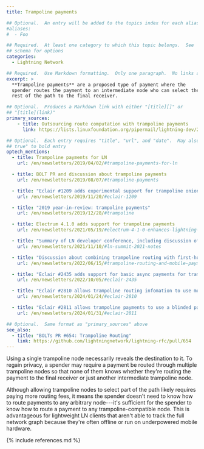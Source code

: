 ```yaml
---
title: Trampoline payments

## Optional.  An entry will be added to the topics index for each alias
#aliases:
#  - Foo

## Required.  At least one category to which this topic belongs.  See
## schema for options
categories:
  - Lightning Network

## Required.  Use Markdown formatting.  Only one paragraph.  No links allowed.
excerpt: >
  **Trampoline payments** are a proposed type of payment where the
  spender routes the payment to an intermediate node who can select the
  rest of the path to the final receiver.

## Optional.  Produces a Markdown link with either "[title][]" or
## "[title](link)"
primary_sources:
    - title: Outsourcing route computation with trampoline payments
      link: https://lists.linuxfoundation.org/pipermail/lightning-dev/2019-March/001939.html

## Optional.  Each entry requires "title", "url", and "date".  May also use "feature:
## true" to bold entry
optech_mentions:
  - title: Trampoline payments for LN
    url: /en/newsletters/2019/04/02/#trampoline-payments-for-ln

  - title: BOLT PR and discussion about trampoline payments
    url: /en/newsletters/2019/08/07/#trampoline-payments

  - title: "Eclair #1209 adds experimental support for trampoline onion format"
    url: /en/newsletters/2019/11/20/#eclair-1209

  - title: "2019 year-in-review: trampoline payments"
    url: /en/newsletters/2019/12/28/#trampoline

  - title: Electrum 4.1.0 adds support for trampoline payments
    url: /en/newsletters/2021/05/19/#electrum-4-1-0-enhances-lightning-features

  - title: "Summary of LN developer conference, including discussion of trampoline payments"
    url: /en/newsletters/2021/11/10/#ln-summit-2021-notes

  - title: "Discussion about combining trampoline routing with first-hop payment holds"
    url: /en/newsletters/2022/06/15/#trampoline-routing-and-mobile-payments

  - title: "Eclair #2435 adds support for basic async payments for trampoline relay"
    url: /en/newsletters/2022/10/05/#eclair-2435

  - title: "Eclair #2810 allows trampoline routing infomation to use more than 400 bytes"
    url: /en/newsletters/2024/01/24/#eclair-2810

  - title: "Eclair #2811 allows trampoline payments to use a blinded path for the ultimate receiver"
    url: /en/newsletters/2024/01/31/#eclair-2811

## Optional.  Same format as "primary_sources" above
see_also:
  - title: "BOLTs PR #654: Trampoline Routing"
    link: https://github.com/lightningnetwork/lightning-rfc/pull/654
---
```

Using a single trampoline node necessarily reveals the destination to
it.  To regain privacy, a spender may require a payment be routed
through multiple trampoline nodes so that none of them knows whether
they're routing the payment to the final receiver or just another
intermediate trampoline node.

Although allowing trampoline nodes to select part of the path likely
requires paying more routing fees, it means the spender doesn't
need to know how to route payments to any arbitrary node---it's
sufficient for the spender to know how to route a payment to any
trampoline-compatible node.  This is advantageous for lightweight
LN clients that aren't able to track the full network graph because
they're often offline or run on underpowered mobile hardware.

{% include references.md %}
